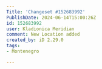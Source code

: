 ```yaml
---
Title: 'Changeset #152683992'
PublishDate: 2024-06-14T15:00:26Z
id: 152683992
user: Kladionica Meridian
comment: New Location added
created_by: iD 2.29.0
tags:
- Montenegro

---
```

